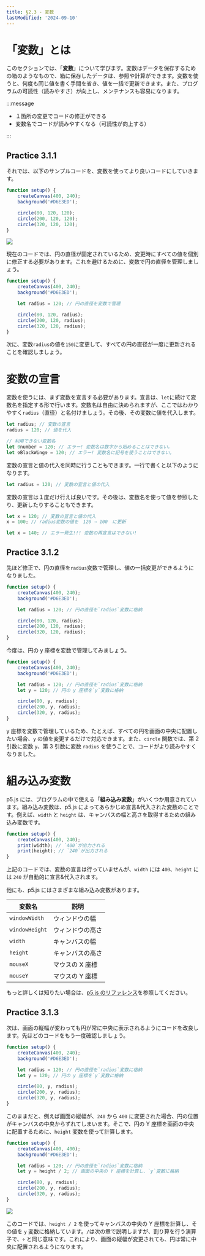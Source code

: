```yaml
---
title: §2.3 - 変数
lastModified: '2024-09-10'
---
```


# 「変数」とは

このセクションでは、「**変数**」について学びます。変数はデータを保存するための箱のようなもので、箱に保存したデータは、参照や計算ができます。変数を使うと、何度も同じ値を書く手間を省き、値を一括で更新できます。また、プログラムの可読性（読みやすさ）が向上し、メンテナンスも容易になります。

:::message

- １箇所の変更でコードの修正ができる
- 変数名でコードが読みやすくなる（可読性が向上する）

:::

## Practice 3.1.1

それでは、以下のサンプルコードを、変数を使ってより良いコードにしていきます。

```js
function setup() {
    createCanvas(400, 240);
    background('#D6E3ED');

    circle(80, 120, 120);
    circle(200, 120, 120);
    circle(320, 120, 120);
}
```

![](/books/p5_tutorial/images/2-3/1.png)

現在のコードでは、円の直径が固定されているため、変更時にすべての値を個別に修正する必要があります。これを避けるために、変数で円の直径を管理しましょう。

```js
function setup() {
    createCanvas(400, 240);
    background('#D6E3ED');

    let radius = 120; // 円の直径を変数で管理

    circle(80, 120, radius);
    circle(200, 120, radius);
    circle(320, 120, radius);
}
```

次に、変数`radius`の値を`150`に変更して、すべての円の直径が一度に更新されることを確認しましょう。

# 変数の宣言

変数を使うには、まず変数を宣言する必要があります。宣言は、`let`に続けて変数名を指定する形で行います。変数名は自由に決められますが、ここではわかりやすく`radius`（直径）と名付けましょう。その後、その変数に値を代入します。

```js
let radius; // 変数の宣言
radius = 120; // 値を代入

// 利用できない変数名
let 0number = 120; // エラー! 変数名は数字から始めることはできない。
let ✞BlackWing✞ = 120; // エラー! 変数名に記号を使うことはできない。
```

変数の宣言と値の代入を同時に行うこともできます。一行で書くと以下のようになります。

```js
let radius = 120; // 変数の宣言と値の代入
```

変数の宣言は１度だけ行えば良いです。その後は、変数名を使って値を参照したり、更新したりすることもできます。

```js
let x = 120; // 変数の宣言と値の代入
x = 100; // radius変数の値を　120 → 100　に更新

let x = 140; // エラー発生!!! 変数の再宣言はできない!
```

## Practice 3.1.2

先ほど修正で、円の直径を`radius`変数で管理し、値の一括変更ができるようになりました。

```js
function setup() {
    createCanvas(400, 240);
    background('#D6E3ED');

    let radius = 120; // 円の直径を`radius`変数に格納

    circle(80, 120, radius);
    circle(200, 120, radius);
    circle(320, 120, radius);
}
```

今度は、円の y 座標を変数で管理してみましょう。

```js
function setup() {
    createCanvas(400, 240);
    background('#D6E3ED');

    let radius = 120; // 円の直径を`radius`変数に格納
    let y = 120; // 円の y 座標を`y`変数に格納

    circle(80, y, radius);
    circle(200, y, radius);
    circle(320, y, radius);
}
```

y 座標を変数で管理しているため、たとえば、すべての円を画面の中央に配置したい場合、`y` の値を変更するだけで対応できます。また、`circle` 関数では、第 2 引数に変数 `y`、第 3 引数に変数 `radius` を使うことで、コードがより読みやすくなりました。

# 組み込み変数

<!-- 組み込み変数とは？ -->

p5.js には、プログラムの中で使える「**組み込み変数**」がいくつか用意されています。組み込み変数は、p5.js によってあらかじめ宣言&代入された変数のことです。例えば、`width` と `height` は、キャンバスの幅と高さを取得するための組み込み変数です。

```js
function setup() {
    createCanvas(400, 240);
    print(width); // `400`が出力される
    print(height); // `240`が出力される
}
```

上記のコードでは、変数の宣言は行っていませんが、`width` には `400`、`height` には `240` が自動的に宣言&代入されます。

他にも、p5.js にはさまざまな組み込み変数があります。

| 変数名         | 説明             |
| -------------- | ---------------- |
| `windowWidth`  | ウィンドウの幅   |
| `windowHeight` | ウィンドウの高さ |
| `width`        | キャンバスの幅   |
| `height`       | キャンバスの高さ |
| `mouseX`       | マウスの X 座標  |
| `mouseY`       | マウスの Y 座標  |

もっと詳しくは知りたい場合は、[p5.js のリファレンス](https://p5js.org/reference/)を参照してください。

## Practice 3.1.3

次は、画面の縦幅が変わっても円が常に中央に表示されるようにコードを改良します。先ほどのコードをもう一度確認しましょう。

```js
function setup() {
    createCanvas(400, 240);
    background('#D6E3ED');

    let radius = 120; // 円の直径を`radius`変数に格納
    let y = 120; // 円の y 座標を`y`変数に格納

    circle(80, y, radius);
    circle(200, y, radius);
    circle(320, y, radius);
}
```

このままだと、例えば画面の縦幅が、`240` から `400` に変更された場合、円の位置がキャンバスの中央からずれてしまいます。そこで、円の Y 座標を画面の中央に配置するために、`height` 変数を使って計算します。

```js
function setup() {
    createCanvas(400, 400);
    background('#D6E3ED');

    let radius = 120; // 円の直径を`radius`変数に格納
    let y = height / 2; // 画面の中央の Y 座標を計算し、`y`変数に格納

    circle(80, y, radius);
    circle(200, y, radius);
    circle(320, y, radius);
}
```

![](/books/p5_tutorial/images/2-3/3.png)

このコードでは、`height / 2` を使ってキャンバスの中央の Y 座標を計算し、その値を `y` 変数に格納しています。`/`は次の章で説明しますが、割り算を行う演算子で、`÷` と同じ意味です。これにより、画面の縦幅が変更されても、円は常に中央に配置されるようになります。
